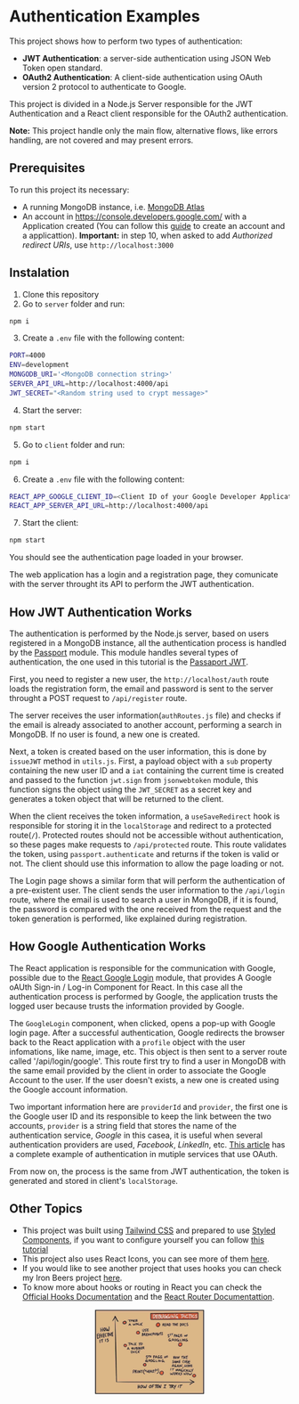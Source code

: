 # Authentication Examples

This project shows how to perform two types of authentication:

- **JWT Authentication**: a server-side authentication using JSON Web Token open standard.
- **OAuth2 Authentication**: A client-side authentication using OAuth version 2 protocol to authenticate to Google.

This project is divided in a Node.js Server responsible for the JWT Authentication and a React client responsible for the OAuth2 authentication.

**Note:** This project handle only the main flow, alternative flows, like errors handling, are not covered and may present errors.

## Prerequisites

To run this project its necessary:

- A running MongoDB instance, i.e. [MongoDB Atlas](https://www.mongodb.com/cloud/atlas)
- An account in https://console.developers.google.com/ with a Application created (You can follow this [guide](https://theonetechnologies.com/blog/post/how-to-get-google-app-client-id-and-client-secret) to create an account and a applicattion).
  **Important:** in step 10, when asked to add _Authorized redirect URIs_, use `http://localhost:3000`

## Instalation

1. Clone this repository
2. Go to `server` folder and run:

```sh
npm i
```

3. Create a `.env` file with the following content:

```sh
PORT=4000
ENV=development
MONGODB_URI='<MongoDB connection string>'
SERVER_API_URL=http://localhost:4000/api
JWT_SECRET="<Random string used to crypt message>"
```

4. Start the server:

```sh
npm start
```

5. Go to `client` folder and run:

```sh
npm i
```

6. Create a `.env` file with the following content:

```sh
REACT_APP_GOOGLE_CLIENT_ID=<Client ID of your Google Developer Application>
REACT_APP_SERVER_API_URL=http://localhost:4000/api
```

7. Start the client:

```sh
npm start
```

You should see the authentication page loaded in your browser.

The web application has a login and a registration page, they comunicate with the server throught its API to perform the JWT authentication.

## How JWT Authentication Works

The authentication is performed by the Node.js server, based on users registered in a MongoDB instance, all the authentication process is handled by the [Passport](http://www.passportjs.org/) module. This module handles several types of authentication, the one used in this tutorial is the [Passaport JWT](http://www.passportjs.org/packages/passport-jwt/).

First, you need to register a new user, the `http://localhost/auth` route loads the registration form, the email and password is sent to the server throught a POST request to `/api/register` route.

The server receives the user information(`authRoutes.js` file) and checks if the email is already associated to another account, performing a search in MongoDB. If no user is found, a new one is created.

Next, a token is created based on the user information, this is done by `issueJWT` method in `utils.js`. First, a payload object with a `sub` property containing the new user ID and a `iat` containing the current time is created and passed to the function `jwt.sign` from `jsonwebtoken` module, this function signs the object using the `JWT_SECRET` as a secret key and generates a token object that will be returned to the client.

When the client receives the token information, a `useSaveRedirect` hook is responsible for storing it in the `localStorage` and redirect to a protected route(`/`). Protected routes should not be accessible without authentication, so these pages make requests to `/api/protected` route. This route validates the token, using `passport.authenticate` and returns if the token is valid or not. The client should use this information to allow the page loading or not.

The Login page shows a similar form that will perform the authentication of a pre-existent user. The client sends the user information to the `/api/login` route, where the email is used to search a user in MongoDB, if it is found, the password is compared with the one received from the request and the token generation is performed, like explained during registration.

## How Google Authentication Works

The React application is responsible for the communication with Google, possible due to the [React Google Login](https://www.npmjs.com/package/react-google-login) module, that provides A Google oAUth Sign-in / Log-in Component for React. In this case all the authentication process is performed by Google, the application trusts the logged user because trusts the information provided by Google.

The `GoogleLogin` component, when clicked, opens a pop-up with Google login page. After a successful authentication, Google redirects the browser back to the React application with a `profile` object with the user infomations, like name, image, etc. This object is then sent to a server route called '/api/login/google'. This route first try to find a user in MongoDB with the same email provided by the client in order to associate the Google Account to the user. If the user doesn't exists, a new one is created using the Google account information.

Two important information here are `providerId` and `provider`, the first one is the Google user ID and its responsible to keep the link between the two accounts, `provider` is a string field that stores the name of the authentication service, _Google_ in this casea, it is useful when several authentication providers are used, _Facebook_, _LinkedIn_, etc. [This article](https://medium.com/@alexanderleon/implement-social-authentication-with-react-restful-api-9b44f4714fa) has a complete example of authentication in mutiple services that use OAuth.

From now on, the process is the same from JWT authentication, the token is generated and stored in client's `localStorage`.

## Other Topics

- This project was built using [Tailwind CSS](https://tailwindcss.com/) and prepared to use [Styled Components](https://styled-components.com/), if you want to configure yourself you can follow [this tutorial](https://styled-components.com/)
- This project also uses React Icons, you can see more of them [here](https://react-icons.github.io/react-icons/).
- If you would like to see another project that uses hooks you can check my Iron Beers project [here](https://github.com/lotofcaffeine/ironbeers-hooks).
- To know more about hooks or routing in React you can check the [Official Hooks Documentation](https://reactjs.org/docs/hooks-intro.html) and the [React Router Documentattion](https://reacttraining.com/react-router/web/guides/quick-start).

<p align="center">
   <img src=".github/loop.JPG" width="200"/>
</p>
